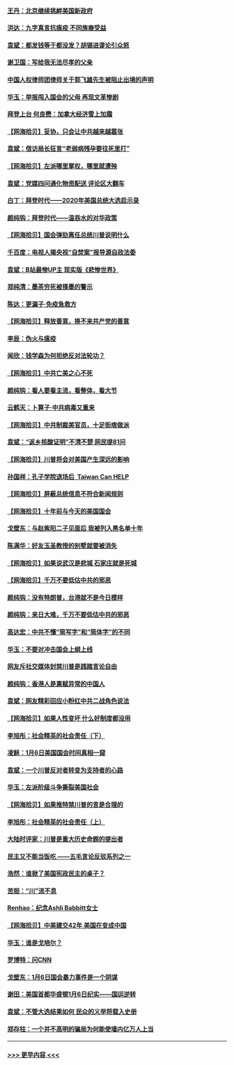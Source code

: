 #### [王丹：北京继续挑衅美国新政府](../pages/nsc993/n12722456.md?t=02010951) 
#### [洪达：九字真言抗瘟疫 不同族裔受益](../pages/nsc993/n12722448.md?t=02010951) 
#### [袁斌：都发钱等于都没发？胡锡进谬论引众怒](../pages/nsc993/n12722393.md?t=02010951) 
#### [谢卫国：写给我无法尽孝的父亲](../pages/nsc993/n12720325.md?t=02010951) 
#### [中国人权律师团律师关于郭飞雄先生被阻止出境的声明](../pages/nsc993/n12720203.md?t=02010951) 
#### [华玉：举报闯入国会的父母 再现文革惨剧](../pages/nsc993/n12719070.md?t=02010951) 
#### [拜登上台 何良懋：加拿大经济雪上加霜](../pages/nsc993/n12718943.md?t=02010951) 
#### [【网海拾贝】妥协，只会让中共越来越嚣张](../pages/nsc993/n12717392.md?t=02010951) 
#### [袁斌：信访局长狂言“老弱病残孕要往死里打”](../pages/nsc993/n12717343.md?t=02010951) 
#### [【网海拾贝】左派哪里掌权，哪里就遭殃](../pages/nsc993/n12715009.md?t=02010951) 
#### [袁斌：党媒四问通化物资配送 评论区大翻车](../pages/nsc993/n12714950.md?t=02010951) 
#### [白丁：拜登时代——2020年美国总统大选启示录](../pages/nsc993/n12714920.md?t=02010951) 
#### [颜纯钩：拜登时代——温吞水的对华政策](../pages/nsc993/n12713245.md?t=02010951) 
#### [【网海拾贝】国会弹劾离任总统川普说明什么](../pages/nsc993/n12712816.md?t=02010951) 
#### [千百度：电视人揭央视“自焚案”报导源自政法委](../pages/nsc993/n12709760.md?t=02010951) 
#### [袁斌：B站最惨UP主 现实版《悲惨世界》](../pages/nsc993/n12709686.md?t=02010951) 
#### [郑纯清：墨茶穷死被搽墨的警示](../pages/nsc993/n12709262.md?t=02010951) 
#### [陈达：更漏子·免疫急救方](../pages/nsc993/n12709244.md?t=02010951) 
#### [【网海拾贝】释放善意，换不来共产党的善意](../pages/nsc993/n12708361.md?t=02010951) 
#### [李辰：伪火与瘟疫](../pages/nsc993/n12707981.md?t=02010951) 
#### [闻欣：钱学森为何拒绝反对法轮功？](../pages/nsc993/n12707407.md?t=02010951) 
#### [【网海拾贝】中共亡美之心不死](../pages/nsc993/n12707621.md?t=02010951) 
#### [颜纯钩：看人要看主流，看整体，看大节](../pages/nsc993/n12707536.md?t=02010951) 
#### [云鹤天：卜算子‧中共病毒又重来](../pages/nsc993/n12707408.md?t=02010951) 
#### [【网海拾贝】中共制裁美官员，十足街痞做派](../pages/nsc993/n12705115.md?t=02010951) 
#### [袁斌：“返乡核酸证明”不清不楚 网民提81问](../pages/nsc993/n12704982.md?t=02010951) 
#### [【网海拾贝】川普将会对美国产生深远的影响](../pages/nsc993/n12703045.md?t=02010951) 
#### [孙国祥：孔子学院退场后  Taiwan Can HELP](../pages/nsc993/n12702430.md?t=02010951) 
#### [【网海拾贝】屏蔽总统信息不符合新闻规则](../pages/nsc993/n12699998.md?t=02010951) 
#### [【网海拾贝】十年前与今天的美国国会](../pages/nsc993/n12696993.md?t=02010951) 
#### [戈壁东：与赵紫阳二子见面后 我被列入黑名单十年](../pages/nsc993/n12696215.md?t=02010951) 
#### [陈满华：好友玉圣教授的别墅就要被消失](../pages/nsc993/n12695411.md?t=02010951) 
#### [【网海拾贝】如果说武汉是悲城 石家庄就是死城](../pages/nsc993/n12694589.md?t=02010951) 
#### [【网海拾贝】千万不要低估中共的邪恶](../pages/nsc993/n12692771.md?t=02010951) 
#### [颜纯钩：没有特朗普，台港就不是今日模样](../pages/nsc993/n12692678.md?t=02010951) 
#### [颜纯钩：来日大难，千万不要低估中共的邪恶](../pages/nsc993/n12692080.md?t=02010951) 
#### [高达宏：中共不懂“简写字”和“简体字”的不同](../pages/nsc993/n12692068.md?t=02010951) 
#### [华玉：不要对冲击国会上纲上线](../pages/nsc993/n12689948.md?t=02010951) 
#### [网友斥社交媒体封禁川普是践踏言论自由](../pages/nsc993/n12687482.md?t=02010951) 
#### [颜纯钩：香港人是禀赋异常的中国人](../pages/nsc993/n12685142.md?t=02010951) 
#### [袁斌：网友精彩回应小粉红中共二战角色说法](../pages/nsc993/n12684994.md?t=02010951) 
#### [【网海拾贝】如果人性变坏 什么好制度都没用](../pages/nsc993/n12683000.md?t=02010951) 
#### [李旭彤：社会精英的社会责任（下）](../pages/nsc993/n12680604.md?t=02010951) 
#### [凌稣：1月6日美国国会时间真相一窥](../pages/nsc993/n12682780.md?t=02010951) 
#### [袁斌：一个川普反对者转变为支持者的心路](../pages/nsc993/n12682700.md?t=02010951) 
#### [华玉：左派阶级斗争撕裂美国社会](../pages/nsc993/n12681226.md?t=02010951) 
#### [【网海拾贝】如果推特禁川普的言是合理的](../pages/nsc993/n12681232.md?t=02010951) 
#### [李旭彤：社会精英的社会责任（上）](../pages/nsc993/n12680501.md?t=02010951) 
#### [大陆时评家：川普是重大历史命题的提出者](../pages/nsc993/n12679904.md?t=02010951) 
#### [民主又不能当饭吃 ——五毛言论反驳系列之一](../pages/nsc993/n12679877.md?t=02010951) 
#### [浩然：谁掀了美国宪政民主的桌子？](../pages/nsc993/n12679850.md?t=02010951) 
#### [苦胆：“川”流不息](../pages/nsc993/n12678388.md?t=02010951) 
#### [Renhao：纪念Ashli Babbitt女士](../pages/nsc993/n12678359.md?t=02010951) 
#### [【网海拾贝】中美建交42年 美国在变成中国](../pages/nsc993/n12678324.md?t=02010951) 
#### [华玉：谁是戈培尔？](../pages/nsc993/n12677515.md?t=02010951) 
#### [罗博特：问CNN](../pages/nsc993/n12677172.md?t=02010951) 
#### [戈壁东：1月6日国会暴力事件是一个阴谋](../pages/nsc993/n12674639.md?t=02010951) 
#### [谢田：美国首都华盛顿1月6日纪实——国运逆转](../pages/nsc993/n12673190.md?t=02010951) 
#### [袁斌：不管大选结果如何 民众的义举将载入史册](../pages/nsc993/n12672787.md?t=02010951) 
#### [郑存柱：一个并不高明的骗局为何能使墙内亿万人上当](../pages/nsc993/n12671449.md?t=02010951) 

----
#### [ >>> 更早内容 <<< ](../indexes/nsc993-earlier.md)
